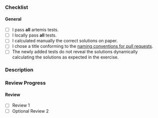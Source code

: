 <!-- Thanks for contributing to Artemis! Before you submit your pull request, please make sure to check the following boxes by putting an x in the [ ] (don't: [x ], [ x], do: [x]) -->
<!-- If your pull request is not ready for review yet, create a draft pull request! -->

### Checklist
#### General
<!-- You only need to choose one of the first two check items: Generally, test on the test servers. -->
<!-- If it's only a small change, testing it locally is acceptable and you may remove the first checkmark. If you are unsure, please test on the test servers. -->
- [ ] I pass **all** artemis tests.
- [ ] I locally pass **all** tests.
- [ ] I calculated manually the correct solutions on paper.
- [ ] I chose a title conforming to the [naming conventions for pull requests](https://github.com/JohannesStoehr/gad23-tests/blob/main/CONTRIBUTING.md).
- [ ] The newly added tests do not reveal the solutions dynamically calculating the solutions as expected in the exercise.

### Description
<!-- Describe your changes shortly -->

### Review Progress
<!-- Each Pull Request should be reviewed by at least one other student. -->
<!-- The code and the functionality (= running the tests locally) need to be reviewed -->
<!-- The reviewer or author check the following boxes. -->

#### Review
- [ ] Review 1
- [ ] Optional Review 2